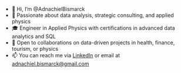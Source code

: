 - 👋 Hi, I’m @AdnachielBismarck  
- 👀 Passionate about data analysis, strategic consulting, and applied physics  
- 🎓 Engineer in Applied Physics with certifications in advanced data analytics and SQL  
- 🤝 Open to collaborations on data-driven projects in health, finance, tourism, or physics  
- 📫 You can reach me via [LinkedIn](https://www.linkedin.com/in/adnachiel-bismarck-avenda%C3%B1o-chavez-9089a128b/) or email at adnachiel.bismarck@gmail.com  

<!---
AdnachielBismarck/AdnachielBismarck is a ✨ special ✨ repository because its `README.md` (this file) appears on your GitHub profile.
You can click the Preview link to take a look at your changes.
--->
